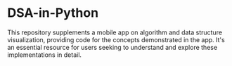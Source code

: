 # DSA-in-Python
This repository supplements a mobile app on algorithm and data structure visualization, providing code for the concepts demonstrated in the app. It's an essential resource for users seeking to understand and explore these implementations in detail.
